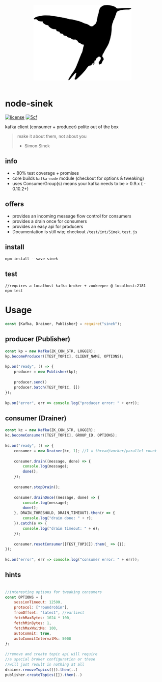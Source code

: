 <center><img src="sinek.png?raw=true" height="245" /></center><br/>

# node-sinek

[![license](https://img.shields.io/github/license/mashape/apistatus.svg)]()
[![5cf](https://img.shields.io/badge/5cf-approved-ff69b4.svg)]()

kafka client (consumer + producer) polite out of the box

> make it about them, not about you
> - Simon Sinek

## info
- ~ 80% test coverage + promises
- core builds `kafka-node` module (checkout for options & tweaking)
- uses ConsumerGroup(s) means your kafka needs to be > 0.9.x ( - 0.10.2+)

## offers

- provides an incoming message flow control for consumers
- provides a drain once for consumers
- provides an easy api for producers
- Documentation is still wip; checkout `/test/int/Sinek.test.js`

## install

```shell
npm install --save sinek
```

## test

```
//requires a localhost kafka broker + zookeeper @ localhost:2181
npm test
```

# Usage

```javascript
const {Kafka, Drainer, Publisher} = require("sinek");
```

## producer (Publisher)

```javascript
const kp = new Kafka(ZK_CON_STR, LOGGER);
kp.becomeProducer([TEST_TOPIC], CLIENT_NAME, OPTIONS);

kp.on("ready", () => {
    producer = new Publisher(kp);
    
    producer.send()
    producer.batch(TEST_TOPIC, [])
});

kp.on("error", err => console.log("producer error: " + err));
```

## consumer (Drainer)

```javascript
const kc = new Kafka(ZK_CON_STR, LOGGER);
kc.becomeConsumer([TEST_TOPIC], GROUP_ID, OPTIONS);

kc.on("ready", () => {
    consumer = new Drainer(kc, 1); //1 = thread/worker/parallel count
    
    consumer.drain((message, done) => {
        console.log(message);
        done();
    });
    
    consumer.stopDrain();
    
    consumer.drainOnce((message, done) => {
        console.log(message);
        done();
    }, DRAIN_THRESHOLD, DRAIN_TIMEOUT).then(r => {
        console.log("drain done: " + r);
    }).catch(e => {
        console.log("drain timeout: " + e);
    });
    
    consumer.resetConsumer([TEST_TOPIC]).then(_ => {});
});

kc.on("error", err => console.log("consumer error: " + err));
```

## hints

```javascript

//interesting options for tweaking consumers
const OPTIONS = {
    sessionTimeout: 12500,
    protocol: ["roundrobin"],
    fromOffset: "latest", //earliest
    fetchMaxBytes: 1024 * 100,
    fetchMinBytes: 1,
    fetchMaxWaitMs: 100,
    autoCommit: true,
    autoCommitIntervalMs: 5000
};

//remove and create topic api will require
//a special broker configuration or these
//will just result in nothing at all
drainer.removeTopics([]).then(..)
publisher.createTopics([]).then(..)
```